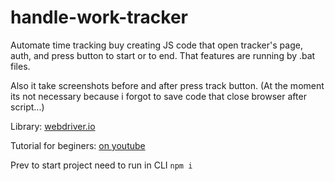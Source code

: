 # handle-work-tracker
Automate time tracking buy creating JS code that open tracker's page, auth, and press button to start or to end. That features are running by .bat files.

Also it take screenshots before and after press track button. (At the moment its not necessary because i forgot to save code that close browser after script...)

Library: [webdriver.io](https://webdriver.io "Automation test framework for Node.js")

Tutorial for beginers: [on youtube](https://www.youtube.com/watch?v=712hmAmtSJE "Aвтоматизация на JS - быстрый старт")

Prev to start project need to run in CLI  `npm i`
